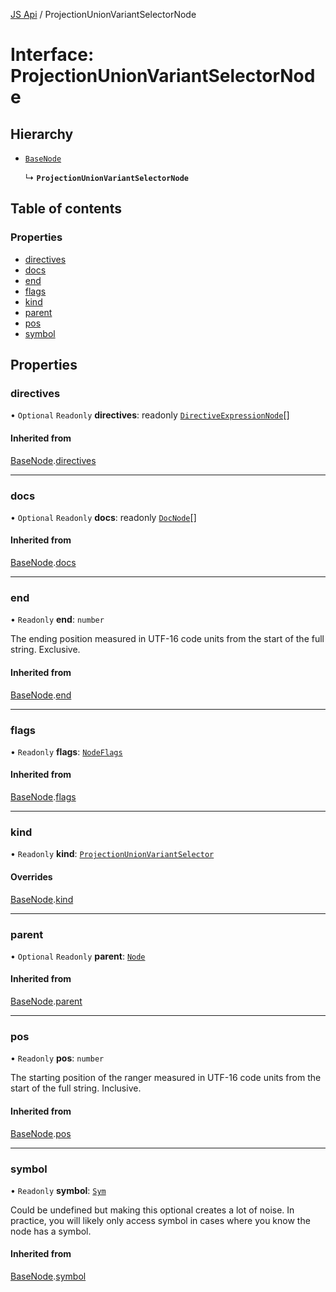 [JS Api](../index.md) / ProjectionUnionVariantSelectorNode

# Interface: ProjectionUnionVariantSelectorNode

## Hierarchy

- [`BaseNode`](BaseNode.md)

  ↳ **`ProjectionUnionVariantSelectorNode`**

## Table of contents

### Properties

- [directives](ProjectionUnionVariantSelectorNode.md#directives)
- [docs](ProjectionUnionVariantSelectorNode.md#docs)
- [end](ProjectionUnionVariantSelectorNode.md#end)
- [flags](ProjectionUnionVariantSelectorNode.md#flags)
- [kind](ProjectionUnionVariantSelectorNode.md#kind)
- [parent](ProjectionUnionVariantSelectorNode.md#parent)
- [pos](ProjectionUnionVariantSelectorNode.md#pos)
- [symbol](ProjectionUnionVariantSelectorNode.md#symbol)

## Properties

### directives

• `Optional` `Readonly` **directives**: readonly [`DirectiveExpressionNode`](DirectiveExpressionNode.md)[]

#### Inherited from

[BaseNode](BaseNode.md).[directives](BaseNode.md#directives)

___

### docs

• `Optional` `Readonly` **docs**: readonly [`DocNode`](DocNode.md)[]

#### Inherited from

[BaseNode](BaseNode.md).[docs](BaseNode.md#docs)

___

### end

• `Readonly` **end**: `number`

The ending position measured in UTF-16 code units from the start of the
full string. Exclusive.

#### Inherited from

[BaseNode](BaseNode.md).[end](BaseNode.md#end)

___

### flags

• `Readonly` **flags**: [`NodeFlags`](../enums/NodeFlags.md)

#### Inherited from

[BaseNode](BaseNode.md).[flags](BaseNode.md#flags)

___

### kind

• `Readonly` **kind**: [`ProjectionUnionVariantSelector`](../enums/SyntaxKind.md#projectionunionvariantselector)

#### Overrides

[BaseNode](BaseNode.md).[kind](BaseNode.md#kind)

___

### parent

• `Optional` `Readonly` **parent**: [`Node`](../index.md#node)

#### Inherited from

[BaseNode](BaseNode.md).[parent](BaseNode.md#parent)

___

### pos

• `Readonly` **pos**: `number`

The starting position of the ranger measured in UTF-16 code units from the
start of the full string. Inclusive.

#### Inherited from

[BaseNode](BaseNode.md).[pos](BaseNode.md#pos)

___

### symbol

• `Readonly` **symbol**: [`Sym`](Sym.md)

Could be undefined but making this optional creates a lot of noise. In practice,
you will likely only access symbol in cases where you know the node has a symbol.

#### Inherited from

[BaseNode](BaseNode.md).[symbol](BaseNode.md#symbol)
